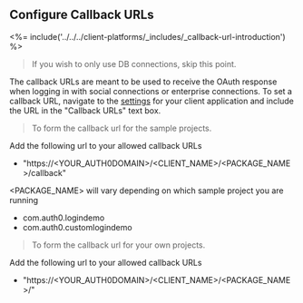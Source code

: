 ## Configure Callback URLs

<%= include('../../../client-platforms/_includes/_callback-url-introduction') %>

> If you wish to only use DB connections, skip this point.

The callback URLs are meant to be used to receive the OAuth response when logging in with social connections or enterprise connections. To set a callback URL, navigate to the [settings](${manage_url}/#/applications/${account.clientId}/settings) for your client application and include the URL in the "Callback URLs" text box.

> To form the callback url for the sample projects.

Add the following url to your allowed callback URLs
  - "https://<YOUR_AUTH0DOMAIN>/<CLIENT_NAME>/<PACKAGE_NAME>/callback"

  <PACKAGE_NAME> will vary depending on which sample project you are running
  - com.auth0.logindemo
  - com.auth0.customlogindemo


> To form the callback url for your own projects.

Add the following url to your allowed callback URLs
  - "https://<YOUR_AUTH0DOMAIN>/<CLIENT_NAME>/<PACKAGE_NAME>/<ACTIVITY-CALLED-AFTER-LOGIN>"

